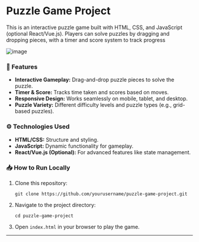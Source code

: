 # Puzzle Game Project

This is an interactive puzzle game built with HTML, CSS, and JavaScript (optional React/Vue.js). Players can solve puzzles by dragging and dropping pieces, with a timer and score system to track progress

![image](https://github.com/user-attachments/assets/679b37e4-999d-469b-8227-03791cc387a3)



### 🚀 Features
- **Interactive Gameplay:** Drag-and-drop puzzle pieces to solve the puzzle.
- **Timer & Score:** Tracks time taken and scores based on moves.
- **Responsive Design:** Works seamlessly on mobile, tablet, and desktop.
- **Puzzle Variety:** Different difficulty levels and puzzle types (e.g., grid-based puzzles).

### ⚙️ Technologies Used
- **HTML/CSS:** Structure and styling.
- **JavaScript:** Dynamic functionality for gameplay.
- **React/Vue.js (Optional):** For advanced features like state management.

### 📥 How to Run Locally
1. Clone this repository:
   ```
   git clone https://github.com/yourusername/puzzle-game-project.git
   ```
2. Navigate to the project directory:
   ```
   cd puzzle-game-project
   ```
3. Open `index.html` in your browser to play the game.

---



